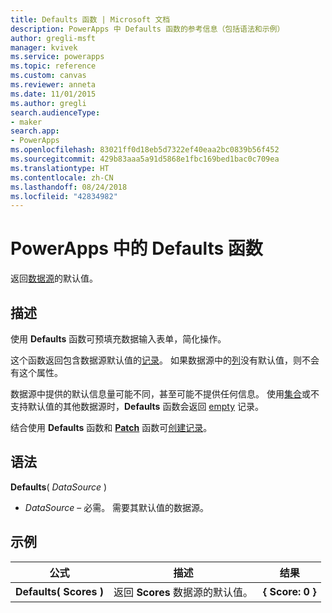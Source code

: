 ```yaml
---
title: Defaults 函数 | Microsoft 文档
description: PowerApps 中 Defaults 函数的参考信息（包括语法和示例）
author: gregli-msft
manager: kvivek
ms.service: powerapps
ms.topic: reference
ms.custom: canvas
ms.reviewer: anneta
ms.date: 11/01/2015
ms.author: gregli
search.audienceType:
- maker
search.app:
- PowerApps
ms.openlocfilehash: 83021ff0d18eb5d7322ef40eaa2bc0839b56f452
ms.sourcegitcommit: 429b83aaa5a91d5868e1fbc169bed1bac0c709ea
ms.translationtype: HT
ms.contentlocale: zh-CN
ms.lasthandoff: 08/24/2018
ms.locfileid: "42834982"
---
```

# <a name="defaults-function-in-powerapps"></a>PowerApps 中的 Defaults 函数
返回[数据源](../working-with-data-sources.md)的默认值。  

## <a name="description"></a>描述
使用 **Defaults** 函数可预填充数据输入表单，简化操作。

这个函数返回包含数据源默认值的[记录](../working-with-tables.md#records)。  如果数据源中的[列](../working-with-tables.md#columns)没有默认值，则不会有这个属性。

数据源中提供的默认信息量可能不同，甚至可能不提供任何信息。  使用[集合](../working-with-data-sources.md#collections)或不支持默认值的其他数据源时，**Defaults** 函数会返回 [empty](function-isblank-isempty.md) 记录。

结合使用 **Defaults** 函数和 **[Patch](function-patch.md)** 函数可[创建记录](../working-with-data-sources.md)。

## <a name="syntax"></a>语法
**Defaults**( *DataSource* )

* *DataSource* – 必需。 需要其默认值的数据源。

## <a name="examples"></a>示例

| 公式 | 描述 | 结果 |
| --- | --- | --- |
| **Defaults(&nbsp;Scores&nbsp;)** |返回 **Scores** 数据源的默认值。 |**{ Score: 0 }** |

